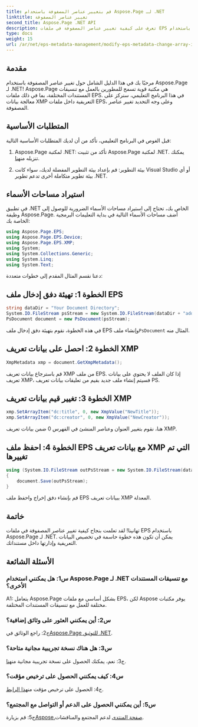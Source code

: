 ```yaml
---
title: قم بتغيير عناصر المصفوفة باستخدام Aspose.Page لـ .NET
linktitle: تغيير عناصر المصفوفة
second_title: Aspose.Page .NET API
description: تعرف على كيفية تغيير عناصر المصفوفة في ملفات EPS باستخدام Aspose.Page لـ .NET. اتبع دليلنا خطوة بخطوة لمعالجة البيانات التعريفية بكفاءة.
type: docs
weight: 15
url: /ar/net/eps-metadata-management/modify-eps-metadata-change-array-items/
---
```

## مقدمة

مرحبًا بك في هذا الدليل الشامل حول تغيير عناصر المصفوفة باستخدام Aspose.Page لـ .NET! Aspose.Page هي مكتبة قوية تسمح للمطورين بالعمل مع تنسيقات المستندات المختلفة، بما في ذلك ملفات EPS. في هذا البرنامج التعليمي، سنركز على معالجة بيانات XMP التعريفية داخل ملفات EPS، وعلى وجه التحديد تغيير عناصر المصفوفة.

## المتطلبات الأساسية

قبل الغوص في البرنامج التعليمي، تأكد من أن لديك المتطلبات الأساسية التالية:

1. Aspose.Page لمكتبة .NET: تأكد من تثبيت Aspose.Page لمكتبة .NET. يمكنك تنزيله من[هنا](https://releases.aspose.com/page/net/).

2. بيئة التطوير: قم بإعداد بيئة التطوير المفضلة لديك، سواء كانت Visual Studio أو أي بيئة تطوير متكاملة أخرى تدعم تطوير .NET.

## استيراد مساحات الأسماء

في تطبيق .NET الخاص بك، تحتاج إلى استيراد مساحات الأسماء الضرورية للوصول إلى وظيفة Aspose.Page. أضف مساحات الأسماء التالية في بداية التعليمات البرمجية الخاصة بك:

```csharp
using Aspose.Page.EPS;
using Aspose.Page.EPS.Device;
using Aspose.Page.EPS.XMP;
using System;
using System.Collections.Generic;
using System.Linq;
using System.Text;

```

دعنا نقسم المثال المقدم إلى خطوات متعددة:

## الخطوة 1: تهيئة دفق إدخال ملف EPS

```csharp
string dataDir = "Your Document Directory";
System.IO.FileStream psStream = new System.IO.FileStream(dataDir + "add_simple_props_input.eps", System.IO.FileMode.Open, System.IO.FileAccess.Read);
PsDocument document = new PsDocument(psStream);
```

 في هذه الخطوة، نقوم بتهيئة دفق إدخال ملف EPS وإنشاء ملف`PsDocument` المثال منه.

## الخطوة 2: احصل على بيانات تعريف XMP

```csharp
XmpMetadata xmp = document.GetXmpMetadata();
```

قم باسترجاع بيانات تعريف XMP من ملف EPS. إذا كان الملف لا يحتوي على بيانات تعريف XMP، فسيتم إنشاء ملف جديد بقيم من تعليقات بيانات تعريف PS.

## الخطوة 3: تغيير قيم بيانات تعريف XMP

```csharp
xmp.SetArrayItem("dc:title", 0, new XmpValue("NewTitle"));
xmp.SetArrayItem("dc:creator", 0, new XmpValue("NewCreator"));
```

هنا، نقوم بتغيير العنوان وعناصر المنشئ في الفهرس 0 ضمن بيانات تعريف XMP.

## الخطوة 4: احفظ ملف EPS مع بيانات تعريف XMP التي تم تغييرها

```csharp
using (System.IO.FileStream outPsStream = new System.IO.FileStream(dataDir + "change_array_items_output.eps", System.IO.FileMode.Create, System.IO.FileAccess.Write))
{
    document.Save(outPsStream);
}
```

قم بإنشاء دفق إخراج واحفظ ملف EPS ببيانات تعريف XMP المعدلة.

## خاتمة

تهانينا! لقد تعلمت بنجاح كيفية تغيير عناصر المصفوفة في ملفات EPS باستخدام Aspose.Page لـ .NET. يمكن أن تكون هذه خطوة حاسمة في تخصيص البيانات التعريفية وإدارتها داخل مستنداتك.

## الأسئلة الشائعة

### س1: هل يمكنني استخدام Aspose.Page لـ .NET مع تنسيقات المستندات الأخرى؟

A1: يتعامل Aspose.Page بشكل أساسي مع ملفات EPS، لكن Aspose يوفر مكتبات مختلفة للعمل مع تنسيقات المستندات المختلفة.

### س2: أين يمكنني العثور على وثائق إضافية؟

 ج2: راجع الوثائق في[Aspose.Page للتوثيق .NET](https://reference.aspose.com/page/net/).

### س3: هل هناك نسخة تجريبية مجانية متاحة؟

 ج3: نعم، يمكنك الحصول على نسخة تجريبية مجانية من[هنا](https://releases.aspose.com/).

### س4: كيف يمكنني الحصول على ترخيص مؤقت؟

 ج4: الحصول على ترخيص مؤقت من[هذا الرابط](https://purchase.aspose.com/temporary-license/).

### س5: أين يمكنني الحصول على الدعم أو التواصل مع المجتمع؟

 ج5: قم بزيارة[Aspose.صفحة المنتدى](https://forum.aspose.com/c/page/39) لدعم المجتمع والمناقشات.